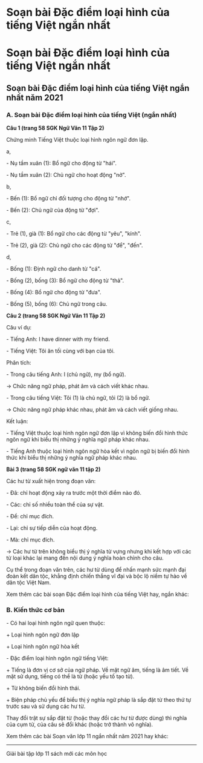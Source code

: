 # Soạn bài Đặc điểm loại hình của tiếng Việt ngắn nhất

# Soạn bài Đặc điểm loại hình của tiếng Việt ngắn nhất

## Soạn bài Đặc điểm loại hình của tiếng Việt ngắn nhất năm 2021

### **A. Soạn bài Đặc điểm loại hình của tiếng Việt (ngắn nhất)**

**Câu 1 (trang 58 SGK Ngữ Văn 11 Tập 2)**

Chứng minh Tiếng Việt thuộc loại hình ngôn ngữ đơn lập. 

a, 

\- Nụ tầm xuân (1): Bổ ngữ cho động từ "hái". 

\- Nụ tầm xuân (2): Chủ ngữ cho hoạt động "nở". 

b, 

\- Bến (1): Bổ ngữ chỉ đối tượng cho động từ "nhớ". 

\- Bến (2): Chủ ngữ của động từ "đợi". 

c, 

\- Trẻ (1), già (1): Bổ ngữ cho các động từ "yêu", "kính". 

\- Trẻ (2), già (2): Chủ ngữ cho các động từ "để", "đến". 

d, 

\- Bống (1): Định ngữ cho danh từ "cá". 

\- Bống (2), bống (3): Bổ ngữ cho động từ "thả". 

\- Bống (4): Bổ ngữ cho động từ "đưa". 

\- Bống (5), bống (6): Chủ ngữ trong câu. 

**Câu 2 (trang 58 SGK Ngữ Văn 11 Tập 2)**

Câu ví dụ: 

\- Tiếng Anh: I have dinner with my friend. 

\- Tiếng Việt: Tôi ăn tối cùng với bạn của tôi. 

Phân tích: 

\- Trong câu tiếng Anh: I (chủ ngữ), my (bổ ngữ). 

→ Chức năng ngữ pháp, phát âm và cách viết khác nhau. 

\- Trong câu tiếng Việt: Tôi (1) là chủ ngữ, tôi (2) là bổ ngữ. 

→ Chức năng ngữ pháp khác nhau, phát âm và cách viết giống nhau. 

Kết luận: 

\- Tiếng Việt thuộc loại hình ngôn ngữ đơn lập vì không biến đổi hình thức ngôn ngữ khi biểu thị những ý nghĩa ngữ pháp khác nhau. 

\- Tiếng Anh thuộc loại hình ngôn ngữ hòa kết vì ngôn ngữ bị biến đổi hình thức khi biểu thị những ý nghĩa ngữ pháp khác nhau. 

**Bài 3 (trang 58 SGK ngữ văn 11 tập 2)**

Các hư từ xuất hiện trong đoạn văn: 

\- Đã: chỉ hoạt động xảy ra trước một thời điểm nào đó. 

\- Các: chỉ số nhiều toàn thể của sự vật. 

\- Để: chỉ mục đích. 

\- Lại: chỉ sự tiếp diễn của hoạt động. 

\- Mà: chỉ mục đích. 

→ Các hư từ trên không biểu thị ý nghĩa từ vựng nhưng khi kết hợp với các từ loại khác lại mang đến nội dung ý nghĩa hoàn chỉnh cho câu. 

Cụ thể trong đoạn văn trên, các hư từ dùng để nhấn mạnh sức mạnh đại đoàn kết dân tộc, khẳng định chiến thắng vĩ đại và bộc lộ niềm tự hào về dân tộc Việt Nam. 

Xem thêm các bài soạn Đặc điểm loại hình của tiếng Việt hay, ngắn khác:

### **B. Kiến thức cơ bản**

\- Có hai loại hình ngôn ngữ quen thuộc:

\+ Loại hình ngôn ngữ đơn lập

\+ Loại hình ngôn ngữ hòa kết

\- Đặc điểm loại hình ngôn ngữ tiếng Việt:

\+ Tiếng là đơn vị cơ sở của ngữ pháp. Về mặt ngữ âm, tiếng là âm tiết. Về mặt sử dụng, tiếng có thể là từ (hoặc yếu tố tạo từ).

\+ Từ không biến đổi hình thái.

\+ Biện pháp chủ yếu để biểu thị ý nghĩa ngữ pháp là sắp đặt từ theo thứ tự trước sau và sử dụng các hư từ.

Thay đổi trật sự sắp đặt từ (hoặc thay đổi các hư từ được dùng) thì nghĩa của cụm từ, của câu sẽ đổi khác (hoặc trở thành vô nghĩa).

Xem thêm các bài Soạn văn lớp 11 ngắn nhất năm 2021 hay khác:

* * *

Giải bài tập lớp 11 sách mới các môn học
